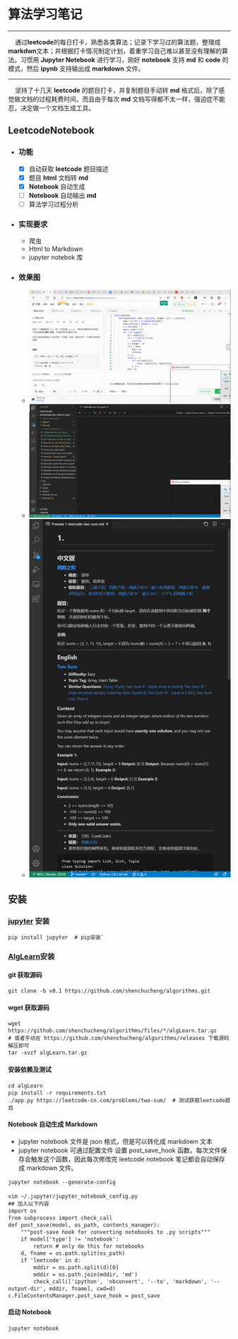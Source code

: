 # **算法学习笔记**

---

&nbsp;&nbsp;&nbsp;&nbsp;通过**leetcode**的每日打卡，熟悉各类算法；记录下学习过的算法题，整理成**markdwn**文本；并根据打卡情况制定计划，着重学习自己难以甚至没有理解的算法。习惯用 **Jupyter Notebook** 进行学习，刚好 **notebook** 支持 **md** 和 **code** 的模式，然后 **ipynb** 支持输出成 **markdown** 文件。

---

&nbsp;&nbsp;&nbsp;&nbsp;坚持了十几天 **leetcode** 的题目打卡，并复制题目手动转 **md** 格式后，除了感觉做文档的过程耗费时间，而且由于每次 **md** 文档写得都不太一样，强迫症不能忍，决定做一个文档生成工具。

<!-- 了解了 **ipynb** 内容的格式要求，以及 **Jupyter Notebook** 库，构造**ipynb** 文件生成函数，并用爬虫根据链接爬取 **leetcode** 对应的题目，并转成 **md** 文件，自动插入到 **ipynb** 文件 **cells** 中。 -->

## **LeetcodeNotebook**

- ### **功能**
  - [x] 自动获取 **leetcode** 题目描述
  - [x] 题目 **html** 文档转 **md**
  - [x] **Notebook** 自动生成
  - [ ] **Notebook** 自动输出 **md**
  - [ ] 算法学习过程分析

- ### **实现要求**
  - 爬虫
  - Html to Markdown
  - jupyter notebok 库

- ### **效果图**
  - ![获取leetcode题目](./static/image/get_leetcode_question.gif)
  - ![生成题目notebook](./static/image/generate_question_nootbook.gif)
  - ![](./static/image/markdown_preview.png) 


## **安装**

### [**jupyter**](https://github.com/jupyter) **安装**

```shell
pip install jupyter  # pip安装`
```

### [**AlgLearn**](https://github.com/shenchucheng/algorithms)安装

#### **git** **获取源码**
```shell 
git clone -b v0.1 https://github.com/shenchucheng/algorithms.git
```
#### **wget** **获取源码**
  
```shell
wget https://github.com/shenchucheng/algorithms/files/*/algLearn.tar.gz
# 或者手动在 https://github.com/shenchucheng/algorithms/releases 下载源码解压即可
tar -xvzf algLearn.tar.gz
```

#### **安装依赖及测试**
```shell
cd algLearn
pip install -r requirements.txt
./app.py https://leetcode-cn.com/problems/two-sum/  # 测试获取leetcode题目
```

#### **Notebook** **自动生成** **Markdown**
- jupyter notebook 文件是 json 格式，但是可以转化成 markdown 文本
- jupyter notebook 可通过配置文件 设置 post_save_hook 函数，每次文件保存会触发这个函数，因此每次修改完 leetcode notebook 笔记都会自动保存成 markdown 文件。
```
jupyter notebook --generate-config

vim ~/.jupyter/jupyter_notebook_config.py 
## 加入以下内容
import os
from subprocess import check_call
def post_save(model, os_path, contents_manager):
    """post-save hook for converting notebooks to .py scripts"""
    if model['type'] != 'notebook':
        return # only do this for notebooks
    d, fname = os.path.split(os_path)
    if 'leetcode' in d:
        mddir = os.path.split(d)[0]
        mddir = os.path.join(mddir, 'md')
        check_call(['ipython', 'nbconvert', '--to', 'markdown', '--output-dir', mddir, fname], cwd=d)
c.FileContentsManager.post_save_hook = post_save
```

#### **启动 Notebook**
```
jupyter notebook
```
